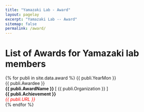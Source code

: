 ```yaml
---
title: "Yamazaki Lab - Award"
layout: pagelay
excerpt: "Yamazaki Lab -- Award"
sitemap: false
permalink: /award/
---
```



# List of Awards for Yamazaki lab members

{% for publi in site.data.award %}
{{ publi.YearMon }} <br>
{{ publi.Awardee }} <br>
<b> {{ publi.AwardName }} </b> [ {{ publi.Organization }} ] <br>
<b> {{ publi.Achievement }}</b><br>
<em><font color="red">{{ publi.URL }}</font></em> <br>
{% endfor %}

